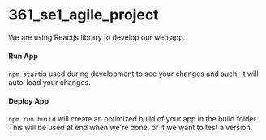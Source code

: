 # 361_se1_agile_project
We are using Reactjs library to develop our web app.

#### Run App 
`npm start`is used during development to see your changes and such. It will auto-load your changes. 


#### Deploy App
`npm run build` 
will create an optimized build of your app in the build folder. This will be used at end when we're done, or if we want to test a version.
